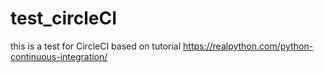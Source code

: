 # test_circleCI
this is a test for CircleCI based on tutorial https://realpython.com/python-continuous-integration/
